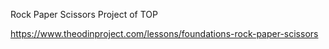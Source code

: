 Rock Paper Scissors Project of TOP

https://www.theodinproject.com/lessons/foundations-rock-paper-scissors

